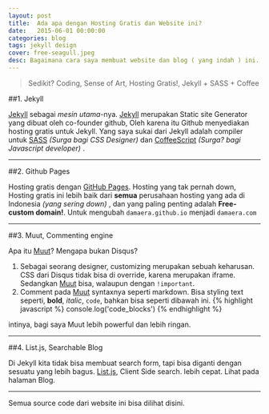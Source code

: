 ```yaml
---
layout: post
title:  Ada apa dengan Hosting Gratis dan Website ini?
date:   2015-06-01 00:00:00
categories: blog
tags: jekyll design
cover: free-seagull.jpeg
desc: Bagaimana cara saya membuat website dan blog ( yang indah ) ini. Minimalist but Awesome site. Semuanya Gratis, Termasuk juga Hosting! Saya akan ungkap.
---
```


> Sedikit? Coding, Sense of Art, Hosting Gratis!, Jekyll + SASS + Coffee

##1. Jekyll

[Jekyll][jekyll] sebagai _mesin utama_-nya. [Jekyll][jekyll] merupakan Static site Generator yang dibuat oleh co-founder github, Oleh karena itu Github menyediakan hosting gratis untuk Jekyll. Yang saya sukai dari Jekyll adalah compiler untuk [SASS][sass] _(Surga bagi CSS Designer)_ dan [CoffeeScript][coffee] _(Surga? bagi Javascript developer)_ .

---

##2. Github Pages

Hosting gratis dengan [GitHub Pages][page-github]. Hosting yang tak pernah down, Hosting gratis ini lebih baik dari **semua** perusahaan hosting yang ada di Indonesia _(yang sering down)_ , dan yang paling penting adalah **Free-custom domain!**. Untuk mengubah `damaera.github.io` menjadi `damaera.com`

---

##3. Muut, Commenting engine

Apa itu [Muut][muut]? Mengapa bukan Disqus?

1. Sebagai seorang designer, customizing merupakan sebuah keharusan. CSS dari Disqus tidak bisa di override, karena merupakan iframe. Sedangkan [Muut][muut] bisa, walaupun dengan `!important`.
2. Comment pada [Muut][muut] syntaxnya seperti markdown. Bisa styling text seperti, **bold**, _italic_, `code`, bahkan bisa seperti dibawah ini.
{% highlight javascript %}
console.log('code_blocks')
{% endhighlight %}

intinya, bagi saya Muut lebih powerful dan lebih ringan.

---

##4. List.js, Searchable Blog

Di Jekyll kita tidak bisa membuat search form, tapi bisa diganti dengan sesuatu yang lebih bagus. [List.js][list], Client Side search. lebih cepat. Lihat pada halaman Blog.

---

Semua source code dari website ini bisa dilihat disini.

[jekyll]: http://jekyllrb.com/
[list]: http://www.listjs.com/
[muut]: http://muut.com/
[page-github]: https://pages.github.com/
[sass]: http://sass-lang.com/
[coffee]: http://coffeescript.org/
